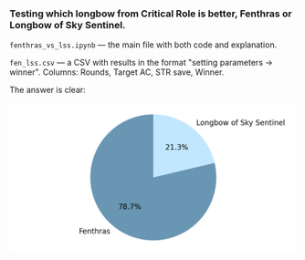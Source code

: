### Testing which longbow from Critical Role is better, Fenthras or Longbow of Sky Sentinel.
`fenthras_vs_lss.ipynb` &mdash; the main file with both code and explanation. 

`fen_lss.csv` &mdash; a CSV with results in the format "setting parameters -> winner". Columns: Rounds, Target AC, STR save, Winner.

The answer is clear:

![Fenthras vs LSS](./pie.png)
